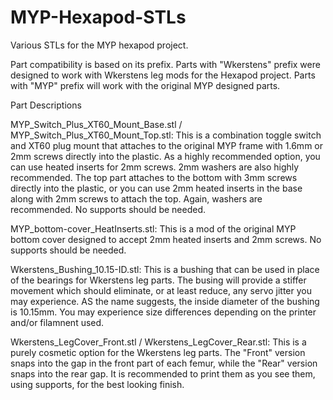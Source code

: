# MYP-Hexapod-STLs
Various STLs for the MYP hexapod project.

Part compatibility is based on its prefix.
Parts with "Wkerstens" prefix were designed to work with Wkerstens leg mods for the Hexapod project.
Parts with "MYP" prefix will work with the original MYP designed parts.


Part Descriptions

MYP_Switch_Plus_XT60_Mount_Base.stl / MYP_Switch_Plus_XT60_Mount_Top.stl:
This is a combination toggle switch and XT60 plug mount that attaches to the original MYP frame with 1.6mm or 2mm screws directly into the plastic. As a highly recommended option, you can use heated inserts for 2mm screws. 2mm washers are also highly recommended.
The top part attaches to the bottom with 3mm screws directly into the plastic, or you can use 2mm heated inserts in the base along with 2mm screws to attach the top. Again, washers are recommended. No supports should be needed.

MYP_bottom-cover_HeatInserts.stl:
This is a mod of the original MYP bottom cover designed to accept 2mm heated inserts and 2mm screws. No supports should be needed.

Wkerstens_Bushing_10.15-ID.stl:
This is a bushing that can be used in place of the bearings for Wkerstens leg parts. The busing will provide a stiffer movement which should eliminate, or at least reduce, any servo jitter you may experience. AS the name suggests, the inside diameter of the bushing is 10.15mm. You may experience size differences depending on the printer and/or filamnent used.

Wkerstens_LegCover_Front.stl / Wkerstens_LegCover_Rear.stl:
This is a purely cosmetic option for the Wkerstens leg parts. The "Front" version snaps into the gap in the front part of each femur, while the "Rear" version snaps into the rear gap. It is recommended to print them as you see them, using supports, for the best looking finish.
